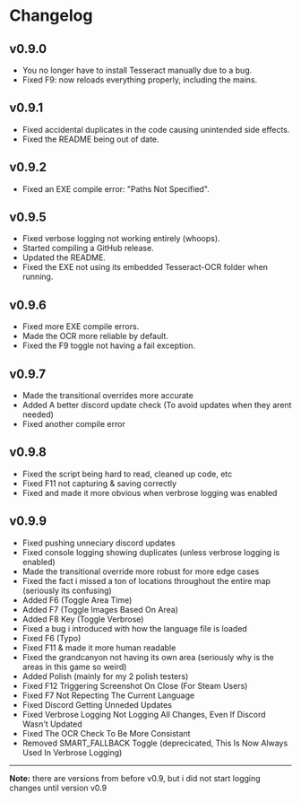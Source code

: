 # Changelog

## v0.9.0
- You no longer have to install Tesseract manually due to a bug.
- Fixed F9: now reloads everything properly, including the mains.

## v0.9.1
- Fixed accidental duplicates in the code causing unintended side effects.
- Fixed the README being out of date.

## v0.9.2
- Fixed an EXE compile error: "Paths Not Specified".

## v0.9.5
- Fixed verbose logging not working entirely (whoops).
- Started compiling a GitHub release.
- Updated the README.
- Fixed the EXE not using its embedded Tesseract-OCR folder when running.

## v0.9.6
- Fixed more EXE compile errors.
- Made the OCR more reliable by default.
- Fixed the F9 toggle not having a fail exception.

## v0.9.7
- Made the transitional overrides more accurate
- Added A better discord update check (To avoid updates when they arent needed)
- Fixed another compile error

## v0.9.8
- Fixed the script being hard to read, cleaned up code, etc
- Fixed F11 not capturing & saving correctly
- Fixed and made it more obvious when verbrose logging was enabled 

## v0.9.9
- Fixed pushing unneciary discord updates
- Fixed console logging showing duplicates (unless verbrose logging is enabled)
- Made the transitional override more robust for more edge cases
- Fixed the fact i missed a ton of locations throughout the entire map (seriously its confusing)
- Added F6 (Toggle Area Time)
- Added F7 (Toggle Images Based On Area)
- Added F8 Key (Toggle Verbrose)
- Fixed a bug i introduced with how the language file is loaded
- Fixed F6 (Typo)
- Fixed F11 & made it more human readable
- Fixed the grandcanyon not having its own area (seriously why is the areas in this game so weird)
- Added Polish (mainly for my 2 polish testers)
- Fixed F12 Triggering Screenshot On Close (For Steam Users)
- Fixed F7 Not Repecting The Current Language
- Fixed Discord Getting Unneded Updates
- Fixed Verbrose Logging Not Logging All Changes, Even If Discord Wasn't Updated
- Fixed The OCR Check To Be More Consistant
- Removed SMART_FALLBACK Toggle (deprecicated, This Is Now Always Used In Verbrose Logging)

---

**Note:** there are versions from before v0.9, but i did not start logging changes until version v0.9
